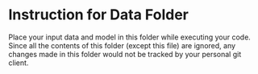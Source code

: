 # Instruction for Data Folder

Place your input data and model in this folder while executing your code. Since all the contents of this folder (except this file) are ignored, any changes made in this folder would not be tracked by your personal git client.